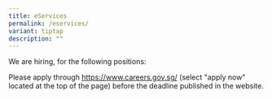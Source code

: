 ```yaml
---
title: eServices
permalink: /eservices/
variant: tiptap
description: ""
---
```

<p>We are hiring, for the following positions:</p>
<p></p>
<p>Please apply through <a href="https://www.careers.gov.sg/" rel="noopener noreferrer nofollow" target="_blank">https://www.careers.gov.sg/</a> (select
"apply now" located at the top of the page) before the deadline published
in the website.</p>